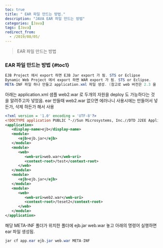 ```yaml
---
toc: true
title: " EAR 파일 만드는 방법."
description: "JAVA EAR 파일 만드는 방법"
categories: [Java]
tags: [Java]
redirect_from:
  - /2019/08/05/
---
```


> EAR 파일 만드는 방법

### EAR 파일 만드는 방법 {#toc1}
```java
EJB Project 에서 export 하면 EJB Jar export 가 됨. STS or Eclipse
Dynamic Web Project 에서 export 하면 WAR export 가 됨. STS or Eclipse.
META-INF 파일 하나 만들고 application.xml 파일 생성. (참고로 web 버전은 2.3 을 사용했음)

```
아래는 application.xml 샘플 web2.war 로 두개의 자원을 deploy 도 가능하다는 것을 알려주고자 넣었음. ear 만들때 web2.war 없으면 에러나니
사용시에는 만들어서 넣든가, 삭제 하든가 해서 사용
```xml
<?xml version = '1.0' encoding = 'UTF-8'?>
<!DOCTYPE application PUBLIC "-//Sun Microsystems, Inc.//DTD J2EE Application 1.3//EN" "http://java.sun.com/dtd/application_1_3.dtd">
<application>
   <display-name>ejb</display-name>
   <module>
      <ejb>ejb.jar</ejb>
   </module>
   <module>
      <web>
         <web-uri>web.war</web-uri>
         <context-root>/test</context-root>
      </web>
   </module>
   <module>
      <ejb>ejb.jar</ejb>
   </module>
   <module>
      <web>
         <web-uri>web2.war</web-uri>
         <context-root>/teset2</context-root>
      </web>
   </module>
</application>
```
해당 META-INF 폴더가 위치한 폴더에 ejb.jar web.war 놓고 아래의 명령어 실행하면
ear 파일 생성됨.
```java
jar cf app.ear ejb.jar web.war META-INF
```


[^1]: This is a footnote.

[kramdown]: https://kramdown.gettalong.org/
[My Blog]: https://marindie.github.io